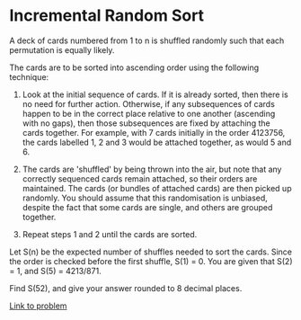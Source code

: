 # Incremental Random Sort

<p>
A deck of cards numbered from 1 to n is shuffled randomly such that each permutation is equally likely.
</p>
<p>
The cards are to be sorted into ascending order using the following technique:
</p><ol><li> Look at the initial sequence of cards.  If it is already sorted, then there is no need for further action.  Otherwise, if any subsequences of cards happen to be in the correct place relative to one another (ascending with no gaps), then those subsequences are fixed by attaching the cards together.  For example, with 7 cards initially in the order 4123756, the cards labelled 1, 2 and 3 would be attached together, as would 5 and 6.
</li></ol><ol start="2"><li> The cards are 'shuffled' by being thrown into the air, but note that any correctly sequenced cards remain attached, so their orders are maintained.  The cards (or bundles of attached cards) are then picked up randomly.  You should assume that this randomisation is unbiased, despite the fact that some cards are single, and others are grouped together. 
</li></ol><ol start="3"><li> Repeat steps 1 and 2 until the cards are sorted. 
</li></ol><p>
   Let S(n) be the expected number of shuffles needed to sort the cards. Since the order is checked before the first shuffle, S(1) = 0. You are given that S(2) = 1, and S(5) = 4213/871.
</p>
<p>
Find S(52), and give your answer rounded to 8 decimal places.
</p>

[Link to problem](https://projecteuler.net/problem=595)
